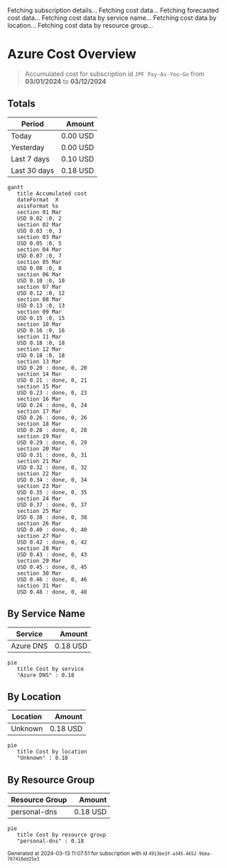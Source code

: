 Fetching subscription details...
Fetching cost data...
Fetching forecasted cost data...
Fetching cost data by service name...
Fetching cost data by location...
Fetching cost data by resource group...
# Azure Cost Overview

> Accumulated cost for subscription id `JPF Pay-As-You-Go` from **03/01/2024** to **03/12/2024**

## Totals

|Period|Amount|
|---|---:|
|Today|0.00 USD|
|Yesterday|0.00 USD|
|Last 7 days|0.10 USD|
|Last 30 days|0.18 USD|

```mermaid
gantt
   title Accumulated cost
   dateFormat  X
   axisFormat %s
   section 01 Mar
   USD 0.02 :0, 2
   section 02 Mar
   USD 0.03 :0, 3
   section 03 Mar
   USD 0.05 :0, 5
   section 04 Mar
   USD 0.07 :0, 7
   section 05 Mar
   USD 0.08 :0, 8
   section 06 Mar
   USD 0.10 :0, 10
   section 07 Mar
   USD 0.12 :0, 12
   section 08 Mar
   USD 0.13 :0, 13
   section 09 Mar
   USD 0.15 :0, 15
   section 10 Mar
   USD 0.16 :0, 16
   section 11 Mar
   USD 0.18 :0, 18
   section 12 Mar
   USD 0.18 :0, 18
   section 13 Mar
   USD 0.20 : done, 0, 20
   section 14 Mar
   USD 0.21 : done, 0, 21
   section 15 Mar
   USD 0.23 : done, 0, 23
   section 16 Mar
   USD 0.24 : done, 0, 24
   section 17 Mar
   USD 0.26 : done, 0, 26
   section 18 Mar
   USD 0.28 : done, 0, 28
   section 19 Mar
   USD 0.29 : done, 0, 29
   section 20 Mar
   USD 0.31 : done, 0, 31
   section 21 Mar
   USD 0.32 : done, 0, 32
   section 22 Mar
   USD 0.34 : done, 0, 34
   section 23 Mar
   USD 0.35 : done, 0, 35
   section 24 Mar
   USD 0.37 : done, 0, 37
   section 25 Mar
   USD 0.38 : done, 0, 38
   section 26 Mar
   USD 0.40 : done, 0, 40
   section 27 Mar
   USD 0.42 : done, 0, 42
   section 28 Mar
   USD 0.43 : done, 0, 43
   section 29 Mar
   USD 0.45 : done, 0, 45
   section 30 Mar
   USD 0.46 : done, 0, 46
   section 31 Mar
   USD 0.48 : done, 0, 48
```

## By Service Name

|Service|Amount|
|---|---:|
|Azure DNS|0.18 USD|

```mermaid
pie
   title Cost by service
   "Azure DNS" : 0.18
```

## By Location

|Location|Amount|
|---|---:|
|Unknown|0.18 USD|

```mermaid
pie
   title Cost by location
   "Unknown" : 0.18
```

## By Resource Group

|Resource Group|Amount|
|---|---:|
|personal-dns|0.18 USD|

```mermaid
pie
   title Cost by resource group
   "personal-dns" : 0.18
```

<sup>Generated at 2024-03-13 11:07:51 for subscription with id `4913be3f-a345-4652-9bba-767418dd25e3`</sup>
